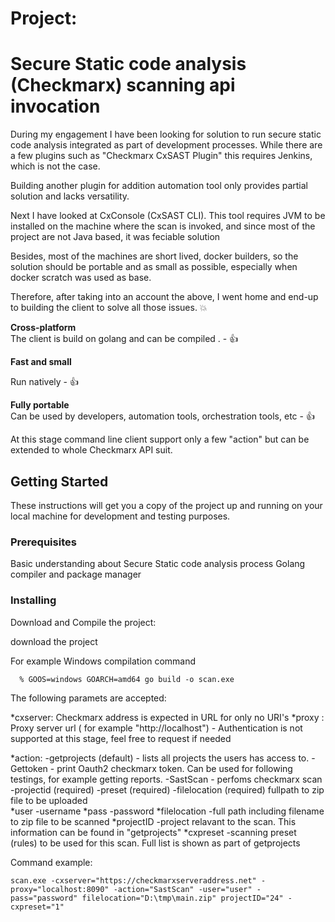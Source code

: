 
# Project: 
# Secure Static code analysis (Checkmarx) scanning api invocation
During my engagement I have been looking for solution to run secure static code analysis integrated as part of development processes. While there are a few plugins such as "Checkmarx CxSAST Plugin" this requires Jenkins, which is not the case. 

Building another plugin for addition automation tool only provides partial solution and lacks versatility. 

Next I have looked at  CxConsole (CxSAST CLI). This tool requires JVM to be installed on the machine where the scan is invoked, and since most of the project are not Java based, it was feciable solution

Besides, most of the machines are short lived, docker builders, so the solution should be portable and as small as possible, especially when docker scratch was used as base. 


Therefore, after taking into an account the above, I went home and end-up to building the client to solve all those issues. :boom: 

**Cross-platform**  
The client is build on golang and can be compiled . - :+1:    				

**Fast and small**

 Run natively   - :+1:

**Fully portable**  
Can be used by developers, automation tools, orchestration tools, etc - :+1:

At this stage command line client support only a few "action" but can be extended to whole Checkmarx API suit. 

## Getting Started
These instructions will get you a copy of the project up and running on your local machine for development and testing purposes. 

### Prerequisites
Basic understanding about Secure Static code analysis process
Golang compiler and package manager

### Installing

Download and Compile the project:

download the project

For example Windows compilation command 
```
  % GOOS=windows GOARCH=amd64 go build -o scan.exe
```

The following paramets are accepted:

*cxserver:
   Checkmarx address is expected in URL for only no URI's
*proxy :
  Proxy server url ( for example "http://localhost") - Authentication is not supported at this stage, feel free to request if needed

*action: 
  -getprojects (default) - lists all projects the users has access to.
  -Gettoken   - print Oauth2 checkmarx token. Can be used for following testings, for example getting reports. 
  -SastScan - perfoms checkmarx scan 
      -projectid (required)
      -preset   (required)
      -filelocation (required) fullpath to zip file to be uploaded  
*user
  -username
*pass
  -password
*filelocation
  -full path including filename to zip file to be scanned
*projectID
  -project relavant to the scan. This information can be found in "getprojects"
*cxpreset
  -scanning preset (rules) to be used for this scan. Full list is shown as part of getprojects

Command example:

```
scan.exe -cxserver="https://checkmarxserveraddress.net" -proxy="localhost:8090" -action="SastScan" -user="user" -pass="password" filelocation="D:\tmp\main.zip" projectID="24" -cxpreset="1"
```

